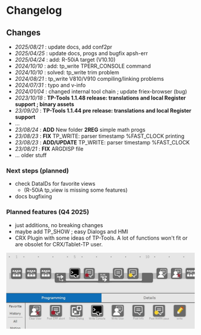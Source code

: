 
# Changelog
## Changes
- *2025/08/21* : update docs, add conf2pr
- *2025/04/25* : update docs, progs and bugfix apsh-err
- *2025/04/24* : add: R-50iA target (V10.10)
- *2024/10/10* : add: tp_write TPERR_CONSOLE command
- *2024/10/10* : solved: tp_write trim problem 
- *2024/08/21* : tp_write V810/V910 compiling/linking problems
- *2024/07/31* : typo and v-info
- *2024/01/04* : changed internal tool chain ; update friex-browser (bug)
- *2023/10/18* : **TP-Tools 1.1.48 release: translations and local Register support ; binary assets**
- *23/09/20* : **TP-Tools 1.1.44 pre release: translations and local Register support**
- ...
- *23/08/24* : **ADD** New folder **2REG** simple math progs 
- *23/08/23* : **FIX** TP_WRITE: parser timestamp %FAST_CLOCK printing
- *23/08/23* : **ADD/UPDATE** TP_WRITE: parser timestamp %FAST_CLOCK
- *23/08/21* : **FIX** ARGDISP file 
- ... older stuff

### Next steps (planned)
-  check DataIDs for favorite views
    - (R-50iA  tp_view is missing some features)
-  docs bugfixing

### Planned features  (Q4 2025)
- just additions, no breaking changes
- maybe add TP_SHOW ; easy Dialogs and HMI
- CRX Plugin with some ideas of TP-Tools. 
    A lot of functions won't fit or are obsolet for CRX/Tablet-TP user.

![CRX_PlugIn_Brainstorm1](assets/CRX_PlugIn_Brainstorm1.JPG)

